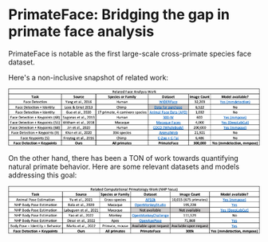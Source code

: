 # PrimateFace: Bridging the gap in primate face analysis

PrimateFace is notable as the first large-scale cross-primate species face dataset.

Here's a non-inclusive snapshot of related work:

![Related Work](docs/related_work/primateface_table1.png)

On the other hand, there has been a TON of work towards quantifying natural primate behavior. Here are some relevant datasets and models addressing this goal:

![Related Work](docs/related_work/primateface_table2.png)
